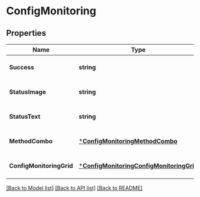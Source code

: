 # ConfigMonitoring

## Properties
Name | Type | Description | Notes
------------ | ------------- | ------------- | -------------
**Success** | **string** | true | [optional] [default to null]
**StatusImage** | **string** | images/light-hd_red.gif | [optional] [default to null]
**StatusText** | **string** | get | [optional] [default to null]
**MethodCombo** | [***ConfigMonitoringMethodCombo**](Config_Monitoring_MethodCombo.md) |  | [optional] [default to null]
**ConfigMonitoringGrid** | [***ConfigMonitoringConfigMonitoringGrid**](Config_Monitoring_ConfigMonitoringGrid.md) |  | [optional] [default to null]

[[Back to Model list]](../README.md#documentation-for-models) [[Back to API list]](../README.md#documentation-for-api-endpoints) [[Back to README]](../README.md)

